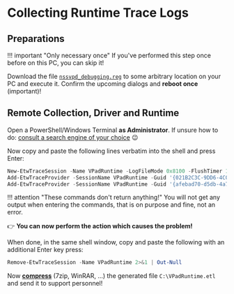 # Collecting Runtime Trace Logs

## Preparations

!!! important "Only necessary once"
    If you've performed this step once before on this PC, you can skip it!

Download the file [`nssvpd_debugging.reg`](nssvpd_debugging.reg) to some arbitrary location on your PC and execute it. Confirm the upcoming dialogs and **reboot once** (important)!

## Remote Collection, Driver and Runtime

Open a PowerShell/Windows Terminal **as Administrator**. If unsure how to do: [consult a search engine of your choice](https://googlethatforyou.com?q=how%20to%20open%20powershell%20as%20administrator) 😉

Now copy and paste the following lines verbatim into the shell and press Enter:

```PowerShell
New-EtwTraceSession -Name VPadRuntime -LogFileMode 0x8100 -FlushTimer 1 -LocalFilePath "C:\VPadRuntime.etl" 2>&1 | Out-Null
Add-EtwTraceProvider -SessionName VPadRuntime -Guid '{021B2C3C-9DD6-4C0A-A53A-6183F1BE11A0}' -MatchAnyKeyword 0x0FFFFFFFFFFFFFFF -Level 0xFF -Property 0x40 2>&1 | Out-Null
Add-EtwTraceProvider -SessionName VPadRuntime -Guid '{afebad70-d5db-4a74-bda2-764d2a875aaf}' -MatchAnyKeyword 0x0FFFFFFFFFFFFFFF -Level 0xFF -Property 0x40 2>&1 | Out-Null
```

!!! attention "These commands don't return anything!"
    You will not get any output when entering the commands, that is on purpose and fine, not an error.

👉 **You can now perform the action which causes the problem!**

When done, in the same shell window, copy and paste the following with an additional Enter key press:

```PowerShell
Remove-EtwTraceSession -Name VPadRuntime 2>&1 | Out-Null
```

Now [**compress**](https://googlethatforyou.com?q=how%20to%20compress%20files%20on%20Windows) (7zip, WinRAR, ...) the generated file `C:\VPadRuntime.etl` and send it to support personnel!
